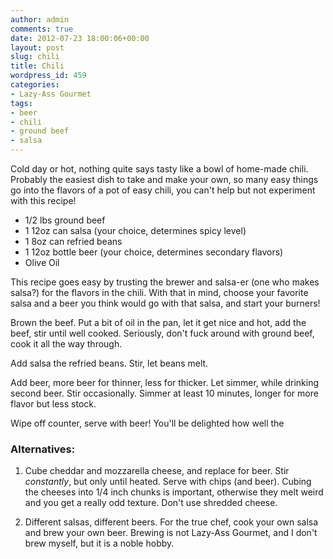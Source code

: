 ```yaml
---
author: admin
comments: true
date: 2012-07-23 18:00:06+00:00
layout: post
slug: chili
title: Chili
wordpress_id: 459
categories:
- Lazy-Ass Gourmet
tags:
- beer
- chili
- ground beef
- salsa
---
```


Cold day or hot, nothing quite says tasty like a bowl of home-made chili. Probably the easiest dish to take and make your own, so many easy things go into the flavors of a pot of easy chili, you can't help but not experiment with this recipe!

<!-- more -->

  * 1/2 lbs ground beef
  * 1 12oz can salsa (your choice, determines spicy level)
  * 1 8oz can refried beans
  * 1 12oz bottle beer (your choice, determines secondary flavors)
  * Olive Oil


This recipe goes easy by trusting the brewer and salsa-er (one who makes salsa?) for the flavors in the chili. With that in mind, choose your favorite salsa and a beer you think would go with that salsa, and start your burners!





Brown the beef. Put a bit of oil in the pan, let it get nice and hot, add the beef, stir until well cooked. Seriously, don't fuck around with ground beef, cook it all the way through.





Add salsa the refried beans. Stir, let beans melt.





Add beer, more beer for thinner, less for thicker. Let simmer, while drinking second beer. Stir occasionally. Simmer at least 10 minutes, longer for more flavor but less stock.





Wipe off counter, serve with beer! You'll be delighted how well the





### Alternatives:

  1. Cube cheddar and mozzarella cheese, and replace for beer. Stir _constantly_, but only until heated. Serve with chips (and beer). Cubing the cheeses into 1/4 inch chunks is important, otherwise they melt weird and you get a really odd texture. Don't use shredded cheese.

  2. Different salsas, different beers. For the true chef, cook your own salsa and brew your own beer. Brewing is not Lazy-Ass Gourmet, and I don't brew myself, but it is a noble hobby.




